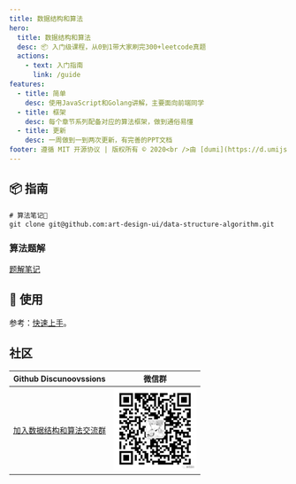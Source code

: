 ```yaml
---
title: 数据结构和算法
hero:
  title: 数据结构和算法
  desc: 📦 入门级课程，从0到1带大家刷完300+leetcode真题
  actions:
    - text: 入门指南
      link: /guide
features:
  - title: 简单
    desc: 使用JavaScript和Golang讲解，主要面向前端同学
  - title: 框架
    desc: 每个章节系列配备对应的算法框架，做到通俗易懂
  - title: 更新
    desc: 一周做到一到两次更新，有完善的PPT文档
footer: 遵循 MIT 开源协议 | 版权所有 © 2020<br />由 [dumi](https://d.umijs.org) 提供支持
---
```


## 📦 指南



```shell
# 算法笔记📒
git clone git@github.com:art-design-ui/data-structure-algorithm.git
```


### 算法题解

[题解笔记](https://leetcode-cn.com/problems/kth-largest-element-in-an-array/solution/xie-gei-qian-duan-tong-xue-de-ti-jie-yi-kt5p2/)

## 🔨 使用


参考：[快速上手](/zh/guide/getting-started)。

## 社区

| Github Discunoovssions                                                 | 微信群                                |
| ---------------------------------------------------------------------- | ------------------------------------- |
| [加入数据结构和算法交流群](https://github.com/art-design-ui/data-structure-algorithm/issues) | <img src="./image.png" width="150" /> |
